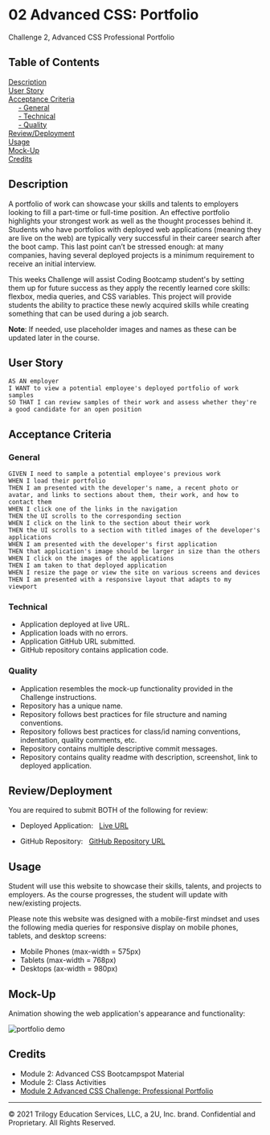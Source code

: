 # 02 Advanced CSS: Portfolio
Challenge 2, Advanced CSS Professional Portfolio

## Table of Contents
[Description](#description) <br />
[User Story](#user-story) <br />
[Acceptance Criteria](#acceptance-criteria) <br />
&nbsp;&nbsp;&nbsp;&nbsp;&nbsp;[- General](#general) <br />
&nbsp;&nbsp;&nbsp;&nbsp;&nbsp;[- Technical](#technical) <br />
&nbsp;&nbsp;&nbsp;&nbsp;&nbsp;[- Quality](#quality) <br />
[Review/Deployment](#reviewdeployment) <br />
[Usage](#usage) <br />
[Mock-Up](#mock-up) <br />
[Credits](#credits) <br />

## Description

A portfolio of work can showcase your skills and talents to employers looking to fill a part-time or full-time position. An effective portfolio highlights your strongest work as well as the thought processes behind it. Students who have portfolios with deployed web applications (meaning they are live on the web) are typically very successful in their career search after the boot camp. This last point can’t be stressed enough: at many companies, having several deployed projects is a minimum requirement to receive an initial interview. 

This weeks Challenge will assist Coding Bootcamp student's by setting them up for future success as they apply the recently learned core skills: flexbox, media queries, and CSS variables. This project will provide students the ability to practice these newly acquired skills while creating something that can be used during a job search.

**Note**: If needed, use placeholder images and names as these can be updated later in the course.

## User Story

```
AS AN employer
I WANT to view a potential employee's deployed portfolio of work samples
SO THAT I can review samples of their work and assess whether they're a good candidate for an open position
```
## Acceptance Criteria
### General

```
GIVEN I need to sample a potential employee's previous work
WHEN I load their portfolio
THEN I am presented with the developer's name, a recent photo or avatar, and links to sections about them, their work, and how to contact them
WHEN I click one of the links in the navigation
THEN the UI scrolls to the corresponding section
WHEN I click on the link to the section about their work
THEN the UI scrolls to a section with titled images of the developer's applications
WHEN I am presented with the developer's first application
THEN that application's image should be larger in size than the others
WHEN I click on the images of the applications
THEN I am taken to that deployed application
WHEN I resize the page or view the site on various screens and devices
THEN I am presented with a responsive layout that adapts to my viewport
```

### Technical

* Application deployed at live URL.
* Application loads with no errors.
* Application GitHub URL submitted.
* GitHub repository contains application code.

### Quality

* Application resembles the mock-up functionality provided in the Challenge instructions.
* Repository has a unique name.
* Repository follows best practices for file structure and naming conventions.
* Repository follows best practices for class/id naming conventions, indentation, quality comments, etc.
* Repository contains multiple descriptive commit messages.
* Repository contains quality readme with description, screenshot, link to deployed application.

## Review/Deployment

You are required to submit BOTH of the following for review:

* Deployed Application: &nbsp; [Live URL](https://baxters4karma.github.io/portfolio/)

* GitHub Repository: &nbsp; [GitHub Repository URL](https://github.com/baxters4karma/portfolio)

## Usage
Student will use this website to showcase their skills, talents, and projects to employers. As the course progresses, the student will update with new/existing projects.

Please note this website was designed with a mobile-first mindset and uses the following media queries for responsive display on mobile phones, tablets, and desktop screens:
* Mobile Phones (max-width = 575px)
* Tablets (max-width = 768px)
* Desktops (ax-width = 980px)

## Mock-Up
Animation showing the web application's appearance and functionality:

![portfolio demo](./assets/images/02-advanced-css-homework-demo.gif)

## Credits

* Module 2: Advanced CSS Bootcampspot Material
* Module 2: Class Activities
* [Module 2 Advanced CSS Challenge: Professional Portfolio](https://courses.bootcampspot.com/courses/798/assignments/17671?module_item_id=306256)

- - -
© 2021 Trilogy Education Services, LLC, a 2U, Inc. brand. Confidential and Proprietary. All Rights Reserved.
